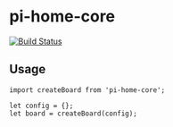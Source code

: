 # pi-home-core

[![Build Status](https://travis-ci.org/raspberry-pi-home/pi-home-core.svg?branch=master)](https://travis-ci.org/raspberry-pi-home/pi-home-core)

## Usage
```
import createBoard from 'pi-home-core';

let config = {};
let board = createBoard(config);
```
